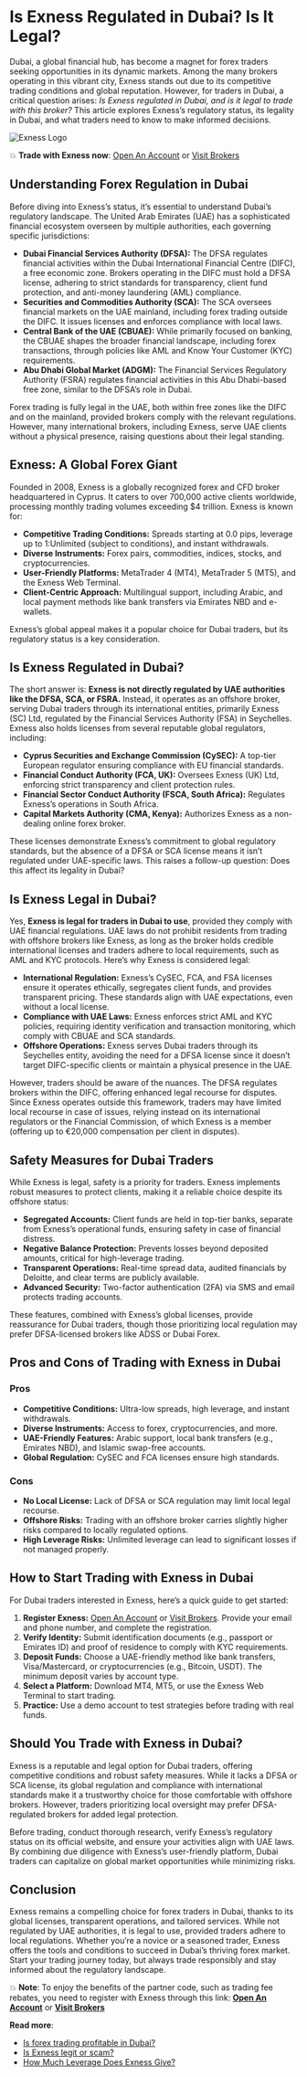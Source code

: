 # Is Exness Regulated in Dubai? Is It Legal?

Dubai, a global financial hub, has become a magnet for forex traders seeking opportunities in its dynamic markets. Among the many brokers operating in this vibrant city, Exness stands out due to its competitive trading conditions and global reputation. However, for traders in Dubai, a critical question arises: *Is Exness regulated in Dubai, and is it legal to trade with this broker?* This article explores Exness’s regulatory status, its legality in Dubai, and what traders need to know to make informed decisions.

![Exness Logo](https://d3dpet1g0ty5ed.cloudfront.net/EN_Choose_Better_Forex_Conditions_v2800x800px.png)

💥 **Trade with Exness now**: [Open An Account](https://one.exnesstrack.org/boarding/sign-up/a/89rj8di4n7) or [Visit Brokers](https://one.exnesstrack.org/a/89rj8di4n7)

## Understanding Forex Regulation in Dubai

Before diving into Exness’s status, it’s essential to understand Dubai’s regulatory landscape. The United Arab Emirates (UAE) has a sophisticated financial ecosystem overseen by multiple authorities, each governing specific jurisdictions:

- **Dubai Financial Services Authority (DFSA):** The DFSA regulates financial activities within the Dubai International Financial Centre (DIFC), a free economic zone. Brokers operating in the DIFC must hold a DFSA license, adhering to strict standards for transparency, client fund protection, and anti-money laundering (AML) compliance.
- **Securities and Commodities Authority (SCA):** The SCA oversees financial markets on the UAE mainland, including forex trading outside the DIFC. It issues licenses and enforces compliance with local laws.
- **Central Bank of the UAE (CBUAE):** While primarily focused on banking, the CBUAE shapes the broader financial landscape, including forex transactions, through policies like AML and Know Your Customer (KYC) requirements.
- **Abu Dhabi Global Market (ADGM):** The Financial Services Regulatory Authority (FSRA) regulates financial activities in this Abu Dhabi-based free zone, similar to the DFSA’s role in Dubai.

Forex trading is fully legal in the UAE, both within free zones like the DIFC and on the mainland, provided brokers comply with the relevant regulations. However, many international brokers, including Exness, serve UAE clients without a physical presence, raising questions about their legal standing.

## Exness: A Global Forex Giant

Founded in 2008, Exness is a globally recognized forex and CFD broker headquartered in Cyprus. It caters to over 700,000 active clients worldwide, processing monthly trading volumes exceeding $4 trillion. Exness is known for:

- **Competitive Trading Conditions:** Spreads starting at 0.0 pips, leverage up to 1:Unlimited (subject to conditions), and instant withdrawals.
- **Diverse Instruments:** Forex pairs, commodities, indices, stocks, and cryptocurrencies.
- **User-Friendly Platforms:** MetaTrader 4 (MT4), MetaTrader 5 (MT5), and the Exness Web Terminal.
- **Client-Centric Approach:** Multilingual support, including Arabic, and local payment methods like bank transfers via Emirates NBD and e-wallets.

Exness’s global appeal makes it a popular choice for Dubai traders, but its regulatory status is a key consideration.

## Is Exness Regulated in Dubai?

The short answer is: **Exness is not directly regulated by UAE authorities like the DFSA, SCA, or FSRA.** Instead, it operates as an offshore broker, serving Dubai traders through its international entities, primarily Exness (SC) Ltd, regulated by the Financial Services Authority (FSA) in Seychelles. Exness also holds licenses from several reputable global regulators, including:

- **Cyprus Securities and Exchange Commission (CySEC):** A top-tier European regulator ensuring compliance with EU financial standards.
- **Financial Conduct Authority (FCA, UK):** Oversees Exness (UK) Ltd, enforcing strict transparency and client protection rules.
- **Financial Sector Conduct Authority (FSCA, South Africa):** Regulates Exness’s operations in South Africa.
- **Capital Markets Authority (CMA, Kenya):** Authorizes Exness as a non-dealing online forex broker.

These licenses demonstrate Exness’s commitment to global regulatory standards, but the absence of a DFSA or SCA license means it isn’t regulated under UAE-specific laws. This raises a follow-up question: Does this affect its legality in Dubai?

## Is Exness Legal in Dubai?

Yes, **Exness is legal for traders in Dubai to use**, provided they comply with UAE financial regulations. UAE laws do not prohibit residents from trading with offshore brokers like Exness, as long as the broker holds credible international licenses and traders adhere to local requirements, such as AML and KYC protocols. Here’s why Exness is considered legal:

- **International Regulation:** Exness’s CySEC, FCA, and FSA licenses ensure it operates ethically, segregates client funds, and provides transparent pricing. These standards align with UAE expectations, even without a local license.
- **Compliance with UAE Laws:** Exness enforces strict AML and KYC policies, requiring identity verification and transaction monitoring, which comply with CBUAE and SCA standards.
- **Offshore Operations:** Exness serves Dubai traders through its Seychelles entity, avoiding the need for a DFSA license since it doesn’t target DIFC-specific clients or maintain a physical presence in the UAE.

However, traders should be aware of the nuances. The DFSA regulates brokers within the DIFC, offering enhanced legal recourse for disputes. Since Exness operates outside this framework, traders may have limited local recourse in case of issues, relying instead on its international regulators or the Financial Commission, of which Exness is a member (offering up to €20,000 compensation per client in disputes).

## Safety Measures for Dubai Traders

While Exness is legal, safety is a priority for traders. Exness implements robust measures to protect clients, making it a reliable choice despite its offshore status:

- **Segregated Accounts:** Client funds are held in top-tier banks, separate from Exness’s operational funds, ensuring safety in case of financial distress.
- **Negative Balance Protection:** Prevents losses beyond deposited amounts, critical for high-leverage trading.
- **Transparent Operations:** Real-time spread data, audited financials by Deloitte, and clear terms are publicly available.
- **Advanced Security:** Two-factor authentication (2FA) via SMS and email protects trading accounts.

These features, combined with Exness’s global licenses, provide reassurance for Dubai traders, though those prioritizing local regulation may prefer DFSA-licensed brokers like ADSS or Dubai Forex.

## Pros and Cons of Trading with Exness in Dubai

### Pros
- **Competitive Conditions:** Ultra-low spreads, high leverage, and instant withdrawals.
- **Diverse Instruments:** Access to forex, cryptocurrencies, and more.
- **UAE-Friendly Features:** Arabic support, local bank transfers (e.g., Emirates NBD), and Islamic swap-free accounts.
- **Global Regulation:** CySEC and FCA licenses ensure high standards.

### Cons
- **No Local License:** Lack of DFSA or SCA regulation may limit local legal recourse.
- **Offshore Risks:** Trading with an offshore broker carries slightly higher risks compared to locally regulated options.
- **High Leverage Risks:** Unlimited leverage can lead to significant losses if not managed properly.

## How to Start Trading with Exness in Dubai

For Dubai traders interested in Exness, here’s a quick guide to get started:

1. **Register Exness:** [Open An Account](https://one.exnesstrack.org/boarding/sign-up/a/89rj8di4n7) or [Visit Brokers](https://one.exnesstrack.org/a/89rj8di4n7). Provide your email and phone number, and complete the registration.
2. **Verify Identity:** Submit identification documents (e.g., passport or Emirates ID) and proof of residence to comply with KYC requirements.
3. **Deposit Funds:** Choose a UAE-friendly method like bank transfers, Visa/Mastercard, or cryptocurrencies (e.g., Bitcoin, USDT). The minimum deposit varies by account type.
4. **Select a Platform:** Download MT4, MT5, or use the Exness Web Terminal to start trading.
5. **Practice:** Use a demo account to test strategies before trading with real funds.

## Should You Trade with Exness in Dubai?

Exness is a reputable and legal option for Dubai traders, offering competitive conditions and robust safety measures. While it lacks a DFSA or SCA license, its global regulation and compliance with international standards make it a trustworthy choice for those comfortable with offshore brokers. However, traders prioritizing local oversight may prefer DFSA-regulated brokers for added legal protection.

Before trading, conduct thorough research, verify Exness’s regulatory status on its official website, and ensure your activities align with UAE laws. By combining due diligence with Exness’s user-friendly platform, Dubai traders can capitalize on global market opportunities while minimizing risks.

## Conclusion

Exness remains a compelling choice for forex traders in Dubai, thanks to its global licenses, transparent operations, and tailored services. While not regulated by UAE authorities, it is legal to use, provided traders adhere to local regulations. Whether you’re a novice or a seasoned trader, Exness offers the tools and conditions to succeed in Dubai’s thriving forex market. Start your trading journey today, but always trade responsibly and stay informed about the regulatory landscape.

💥 **Note**: To enjoy the benefits of the partner code, such as trading fee rebates, you need to register with Exness through this link: **[Open An Account](https://one.exnesstrack.org/boarding/sign-up/a/89rj8di4n7)** or **[Visit Brokers](https://one.exnesstrack.org/a/89rj8di4n7)**

**Read more**:
- [Is forex trading profitable in Dubai?](https://github.com/MarryMTP/Exness/blob/main/Is%20Forex%20Trading%20Profitable%20in%20Dubai%3F%20A%20Comprehensive%20Guide.md)
- [Is Exness legit or scam?](https://github.com/MarryMTP/Exness/blob/main/Is%20Exness%20Legit%20or%20Scam%3F%20A%20Comprehensive%20Review.md)
- [How Much Leverage Does Exness Give?](https://github.com/MarryMTP/Exness/blob/main/How%20Much%20Leverage%20Does%20Exness%20Give%3F.md)
